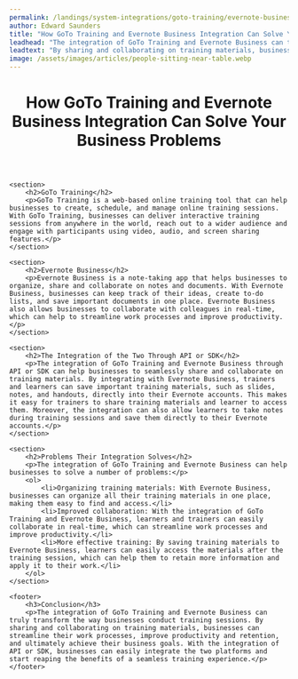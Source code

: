 ```yaml
---
permalink: /landings/system-integrations/goto-training/evernote-business
author: Edward Saunders
title: "How GoTo Training and Evernote Business Integration Can Solve Your Business Problems"
leadhead: "The integration of GoTo Training and Evernote Business can truly transform the way businesses conduct training sessions"
leadtext: "By sharing and collaborating on training materials, businesses can streamline their work processes, improve productivity and retention, and ultimately achieve their business goals. With the integration of API or SDK, businesses can easily integrate the two platforms and start reaping the benefits of a seamless training experience."
image: /assets/images/articles/people-sitting-near-table.webp
---
```

<div class="arttext">	<header>
		<h1>How GoTo Training and Evernote Business Integration Can Solve Your Business Problems</h1>
	</header>
	
	<section>
		<h2>GoTo Training</h2>
		<p>GoTo Training is a web-based online training tool that can help businesses to create, schedule, and manage online training sessions. With GoTo Training, businesses can deliver interactive training sessions from anywhere in the world, reach out to a wider audience and engage with participants using video, audio, and screen sharing features.</p>
	</section>
	
	<section>
		<h2>Evernote Business</h2>
		<p>Evernote Business is a note-taking app that helps businesses to organize, share and collaborate on notes and documents. With Evernote Business, businesses can keep track of their ideas, create to-do lists, and save important documents in one place. Evernote Business also allows businesses to collaborate with colleagues in real-time, which can help to streamline work processes and improve productivity.</p>
	</section>
	
	<section>
		<h2>The Integration of the Two Through API or SDK</h2>
		<p>The integration of GoTo Training and Evernote Business through API or SDK can help businesses to seamlessly share and collaborate on training materials. By integrating with Evernote Business, trainers and learners can save important training materials, such as slides, notes, and handouts, directly into their Evernote accounts. This makes it easy for trainers to share training materials and learner to access them. Moreover, the integration can also allow learners to take notes during training sessions and save them directly to their Evernote accounts.</p>
	</section>
	
	<section>
		<h2>Problems Their Integration Solves</h2>
		<p>The integration of GoTo Training and Evernote Business can help businesses to solve a number of problems:</p>
		<ol>
			<li>Organizing training materials: With Evernote Business, businesses can organize all their training materials in one place, making them easy to find and access.</li>
			<li>Improved collaboration: With the integration of GoTo Training and Evernote Business, learners and trainers can easily collaborate in real-time, which can streamline work processes and improve productivity.</li>
			<li>More effective training: By saving training materials to Evernote Business, learners can easily access the materials after the training session, which can help them to retain more information and apply it to their work.</li>
		</ol>
	</section>
	
	<footer>
		<h3>Conclusion</h3>
		<p>The integration of GoTo Training and Evernote Business can truly transform the way businesses conduct training sessions. By sharing and collaborating on training materials, businesses can streamline their work processes, improve productivity and retention, and ultimately achieve their business goals. With the integration of API or SDK, businesses can easily integrate the two platforms and start reaping the benefits of a seamless training experience.</p>
	</footer>
</div>